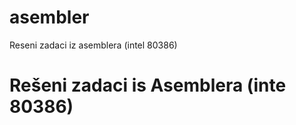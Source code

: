 # asembler
Reseni zadaci iz asemblera (intel 80386)
<h1>Rešeni zadaci is Asemblera (inte 80386)</h1>
